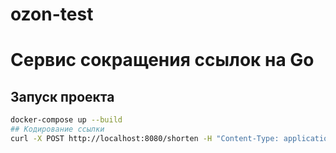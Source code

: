 # ozon-test
# Сервис сокращения ссылок на Go

## Запуск проекта
```bash
docker-compose up --build
## Кодирование ссылки
curl -X POST http://localhost:8080/shorten -H "Content-Type: application/json" -d '{"url": "https://good.com"}'

